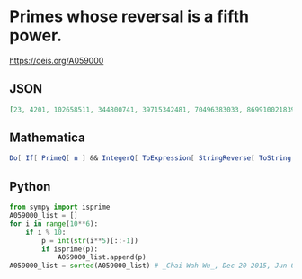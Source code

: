 # Primes whose reversal is a fifth power\.
https://oeis.org/A059000
## JSON
```JSON
[23, 4201, 102658511, 344800741, 39715342481, 70496383033, 869910021839, 998699567381, 3457914828521, 3487946075153, 5265190686031, 5786421085169, 7020715917491, 9432574158041, 9925883645611, 9987727089187, 23802566907811, 23888027348153, 34401855516071]
```
## Mathematica
```Mathematica
Do[ If[ PrimeQ[ n ] && IntegerQ[ ToExpression[ StringReverse[ ToString[ n ] ] ]^(1/5) ], Print[ n ] ], {n, 1, 10^16} ]
```
## Python
```Python
from sympy import isprime
A059000_list = []
for i in range(10**6):
    if i % 10:
        p = int(str(i**5)[::-1])
        if isprime(p):
            A059000_list.append(p)
A059000_list = sorted(A059000_list) # _Chai Wah Wu_, Dec 20 2015, Jun 02 2016
```
